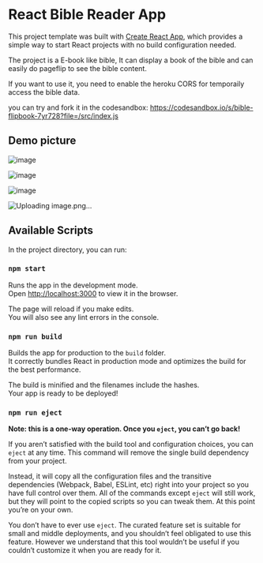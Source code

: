 # React Bible Reader App

This project template was built with [Create React App](https://github.com/facebookincubator/create-react-app), which provides a simple way to start React projects with no build configuration needed.

The project is a E-book like bible, It can display a book of the bible and can easily do pageflip to see the bible content.

If you want to use it, you need to enable the heroku CORS for temporaily access the bible data.

you can try and fork it in the codesandbox: https://codesandbox.io/s/bible-flipbook-7yr728?file=/src/index.js

## Demo picture
![image](https://github.com/pang-lee/React_BibleReader/assets/13313753/838b18cd-2e10-4f19-9883-0fc435d8b032)

![image](https://github.com/pang-lee/React_BibleReader/assets/13313753/de00bb31-7b17-46a0-93cf-83057a39c061)

![image](https://github.com/pang-lee/React_BibleReader/assets/13313753/a04f2d3a-8cc7-4237-bd7e-b41fcc7b6b44)

![Uploading image.png…]()



## Available Scripts

In the project directory, you can run:

### `npm start`

Runs the app in the development mode.<br>
Open [http://localhost:3000](http://localhost:3000) to view it in the browser.

The page will reload if you make edits.<br>
You will also see any lint errors in the console.

### `npm run build`

Builds the app for production to the `build` folder.<br>
It correctly bundles React in production mode and optimizes the build for the best performance.

The build is minified and the filenames include the hashes.<br>
Your app is ready to be deployed!

### `npm run eject`

**Note: this is a one-way operation. Once you `eject`, you can’t go back!**

If you aren’t satisfied with the build tool and configuration choices, you can `eject` at any time. This command will remove the single build dependency from your project.

Instead, it will copy all the configuration files and the transitive dependencies (Webpack, Babel, ESLint, etc) right into your project so you have full control over them. All of the commands except `eject` will still work, but they will point to the copied scripts so you can tweak them. At this point you’re on your own.

You don’t have to ever use `eject`. The curated feature set is suitable for small and middle deployments, and you shouldn’t feel obligated to use this feature. However we understand that this tool wouldn’t be useful if you couldn’t customize it when you are ready for it.
